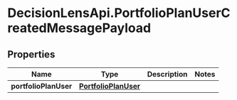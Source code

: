 # DecisionLensApi.PortfolioPlanUserCreatedMessagePayload

## Properties
Name | Type | Description | Notes
------------ | ------------- | ------------- | -------------
**portfolioPlanUser** | [**PortfolioPlanUser**](PortfolioPlanUser.md) |  | 


